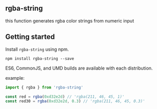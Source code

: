 ## rgba-string
this function generates rgba color strings from numeric input


Getting started
---------------

Install `rgba-string` using npm.

```shell
npm install rgba-string --save
```

ES6, CommonJS, and UMD builds are available with each distribution.

example:

```js
import { rgba } from 'rgba-string'

const red = rgba(0xd32e2d) // 'rgba(211, 46, 45, 1)'
const red30 = rgba(0xd32e2d, 0.3) // 'rgba(211, 46, 45, 0.3)'

```
